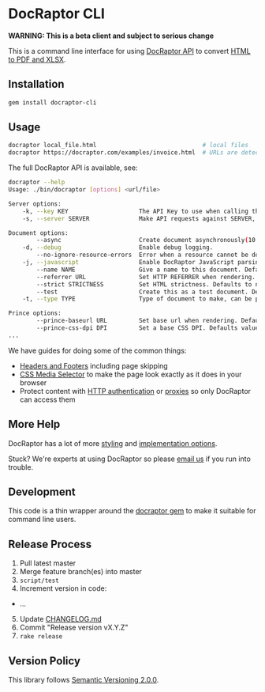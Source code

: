 # DocRaptor CLI

**WARNING: This is a beta client and subject to serious change**

This is a command line interface for using [DocRaptor API](https://docraptor.com/documentation) to convert [HTML to PDF and XLSX](https://docraptor.com).


## Installation

```bash
gem install docraptor-cli
```


## Usage

```bash
docraptor local_file.html                              # local files
docraptor https://docraptor.com/examples/invoice.html  # URLs are detected by prefix
```

The full DocRaptor API is available, see:

```bash
docraptor --help
Usage: ./bin/docraptor [options] <url/file>

Server options:
    -k, --key KEY                    The API Key to use when calling the service. Defaults to YOUR_API_KEY_HERE or ENV[DOCRAPTOR_API_KEY].
    -s, --server SERVER              Make API requests against SERVER, scheme not required. Defaults to https://docraptor.com

Document options:
        --async                      Create document asynchronously(10 min limit). Defaults to synchronous(1 min limit).
    -d, --debug                      Enable debug logging.
        --no-ignore-resource-errors  Error when a resource cannot be downloaded.
    -j, --javascript                 Enable DocRaptor JavaScript parsing. Defaults to no javascript.
        --name NAME                  Give a name to this document. Defaults to a randomized string. Does not affect output filename.
        --referrer URL               Set HTTP REFERRER when rendering. Defaults to localhost for file rendering or render url.
        --strict STRICTNESS          Set HTML strictness. Defaults to none.
        --test                       Create this as a test document. Defaults to non-test.
    -t, --type TYPE                  Type of document to make, can be pdf, xls, xlsx. Defaults to pdf.

Prince options:
        --prince-baseurl URL         Set base url when rendering. Defaults to nothing for file rendering or render url.
        --prince-css-dpi DPI         Set a base CSS DPI. Defaults value used by Prince is 96.
...
```



We have guides for doing some of the common things:

* [Headers and Footers](https://docraptor.com/documentation/style#pdf-headers-footers) including page skipping
* [CSS Media Selector](https://docraptor.com/documentation/api#api_basic_pdf) to make the page look exactly as it does in your browser
* Protect content with [HTTP authentication](https://docraptor.com/documentation/api#api_http_user) or [proxies](https://docraptor.com/documentation/api#api_http_proxy) so only DocRaptor can access them


## More Help

DocRaptor has a lot of more [styling](https://docraptor.com/documentation/style) and [implementation options](https://docraptor.com/documentation/api).

Stuck? We're experts at using DocRaptor so please [email us](mailto:support@docraptor.com) if you run into trouble.


## Development

This code is a thin wrapper around the [docraptor gem](https://github.com/docraptor/docraptor-ruby) to make it suitable for command line users.


## Release Process

1. Pull latest master
2. Merge feature branch(es) into master
3. `script/test`
4. Increment version in code:
  - ...
5. Update [CHANGELOG.md](CHANGELOG.md)
6. Commit "Release version vX.Y.Z"
7. `rake release`


## Version Policy

This library follows [Semantic Versioning 2.0.0](http://semver.org).
